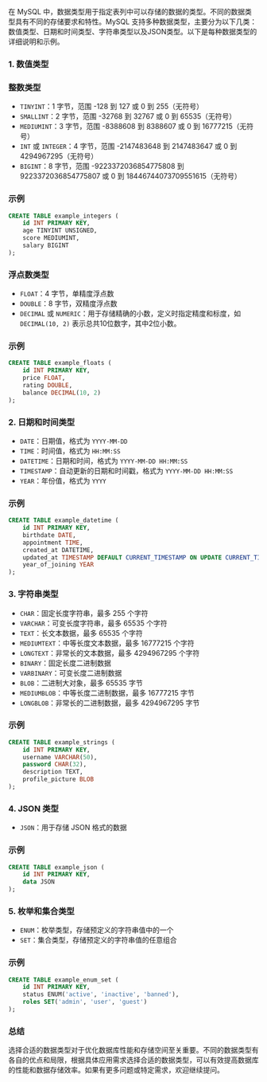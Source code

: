 在 MySQL 中，数据类型用于指定表列中可以存储的数据的类型。不同的数据类型具有不同的存储要求和特性。MySQL 支持多种数据类型，主要分为以下几类：数值类型、日期和时间类型、字符串类型以及JSON类型。以下是每种数据类型的详细说明和示例。

### 1. 数值类型

### 整数类型

- `TINYINT`：1 字节，范围 -128 到 127 或 0 到 255（无符号）
- `SMALLINT`：2 字节，范围 -32768 到 32767 或 0 到 65535（无符号）
- `MEDIUMINT`：3 字节，范围 -8388608 到 8388607 或 0 到 16777215（无符号）
- `INT` 或 `INTEGER`：4 字节，范围 -2147483648 到 2147483647 或 0 到 4294967295（无符号）
- `BIGINT`：8 字节，范围 -9223372036854775808 到 9223372036854775807 或 0 到 18446744073709551615（无符号）

### 示例

```sql
CREATE TABLE example_integers (
    id INT PRIMARY KEY,
    age TINYINT UNSIGNED,
    score MEDIUMINT,
    salary BIGINT
);
```

### 浮点数类型

- `FLOAT`：4 字节，单精度浮点数
- `DOUBLE`：8 字节，双精度浮点数
- `DECIMAL` 或 `NUMERIC`：用于存储精确的小数，定义时指定精度和标度，如 `DECIMAL(10, 2)` 表示总共10位数字，其中2位小数。

### 示例

```sql
CREATE TABLE example_floats (
    id INT PRIMARY KEY,
    price FLOAT,
    rating DOUBLE,
    balance DECIMAL(10, 2)
);
```

### 2. 日期和时间类型

- `DATE`：日期值，格式为 `YYYY-MM-DD`
- `TIME`：时间值，格式为 `HH:MM:SS`
- `DATETIME`：日期和时间，格式为 `YYYY-MM-DD HH:MM:SS`
- `TIMESTAMP`：自动更新的日期和时间戳，格式为 `YYYY-MM-DD HH:MM:SS`
- `YEAR`：年份值，格式为 `YYYY`

### 示例

```sql
CREATE TABLE example_datetime (
    id INT PRIMARY KEY,
    birthdate DATE,
    appointment TIME,
    created_at DATETIME,
    updated_at TIMESTAMP DEFAULT CURRENT_TIMESTAMP ON UPDATE CURRENT_TIMESTAMP,
    year_of_joining YEAR
);
```

### 3. 字符串类型

- `CHAR`：固定长度字符串，最多 255 个字符
- `VARCHAR`：可变长度字符串，最多 65535 个字符
- `TEXT`：长文本数据，最多 65535 个字符
- `MEDIUMTEXT`：中等长度文本数据，最多 16777215 个字符
- `LONGTEXT`：非常长的文本数据，最多 4294967295 个字符
- `BINARY`：固定长度二进制数据
- `VARBINARY`：可变长度二进制数据
- `BLOB`：二进制大对象，最多 65535 字节
- `MEDIUMBLOB`：中等长度二进制数据，最多 16777215 字节
- `LONGBLOB`：非常长的二进制数据，最多 4294967295 字节

### 示例

```sql
CREATE TABLE example_strings (
    id INT PRIMARY KEY,
    username VARCHAR(50),
    password CHAR(32),
    description TEXT,
    profile_picture BLOB
);
```

### 4. JSON 类型

- `JSON`：用于存储 JSON 格式的数据

### 示例

```sql
CREATE TABLE example_json (
    id INT PRIMARY KEY,
    data JSON
);
```

### 5. 枚举和集合类型

- `ENUM`：枚举类型，存储预定义的字符串值中的一个
- `SET`：集合类型，存储预定义的字符串值的任意组合

### 示例

```sql
CREATE TABLE example_enum_set (
    id INT PRIMARY KEY,
    status ENUM('active', 'inactive', 'banned'),
    roles SET('admin', 'user', 'guest')
);
```

### 总结

选择合适的数据类型对于优化数据库性能和存储空间至关重要。不同的数据类型有各自的优点和局限，根据具体应用需求选择合适的数据类型，可以有效提高数据库的性能和数据存储效率。如果有更多问题或特定需求，欢迎继续提问。